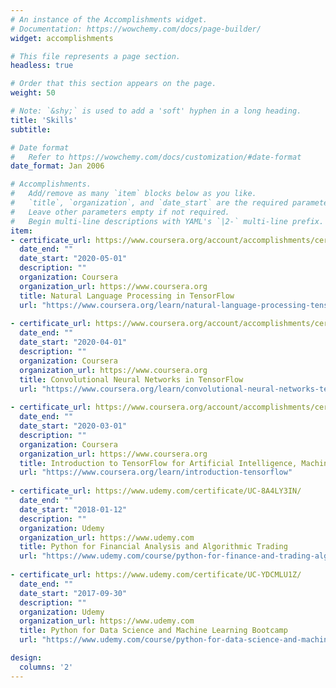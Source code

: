 ```yaml
---
# An instance of the Accomplishments widget.
# Documentation: https://wowchemy.com/docs/page-builder/
widget: accomplishments

# This file represents a page section.
headless: true

# Order that this section appears on the page.
weight: 50

# Note: `&shy;` is used to add a 'soft' hyphen in a long heading.
title: 'Skills'
subtitle:

# Date format
#   Refer to https://wowchemy.com/docs/customization/#date-format
date_format: Jan 2006

# Accomplishments.
#   Add/remove as many `item` blocks below as you like.
#   `title`, `organization`, and `date_start` are the required parameters.
#   Leave other parameters empty if not required.
#   Begin multi-line descriptions with YAML's `|2-` multi-line prefix.
item:
- certificate_url: https://www.coursera.org/account/accomplishments/certificate/CLHT3TSYV3G5
  date_end: ""
  date_start: "2020-05-01"
  description: ""
  organization: Coursera
  organization_url: https://www.coursera.org
  title: Natural Language Processing in TensorFlow
  url: "https://www.coursera.org/learn/natural-language-processing-tensorflow"
  
- certificate_url: https://www.coursera.org/account/accomplishments/certificate/KPDN8F77SKF7
  date_end: ""
  date_start: "2020-04-01"
  description: ""
  organization: Coursera
  organization_url: https://www.coursera.org
  title: Convolutional Neural Networks in TensorFlow
  url: "https://www.coursera.org/learn/convolutional-neural-networks-tensorflow"
  
- certificate_url: https://www.coursera.org/account/accomplishments/certificate/5NZ47N9NXFFD
  date_end: ""
  date_start: "2020-03-01"
  description: ""
  organization: Coursera
  organization_url: https://www.coursera.org
  title: Introduction to TensorFlow for Artificial Intelligence, Machine Learning, and Deep Learning
  url: "https://www.coursera.org/learn/introduction-tensorflow"
  
- certificate_url: https://www.udemy.com/certificate/UC-8A4LY3IN/
  date_end: ""
  date_start: "2018-01-12"
  description: ""
  organization: Udemy
  organization_url: https://www.udemy.com
  title: Python for Financial Analysis and Algorithmic Trading
  url: "https://www.udemy.com/course/python-for-finance-and-trading-algorithms/"
  
- certificate_url: https://www.udemy.com/certificate/UC-YDCMLU1Z/
  date_end: ""
  date_start: "2017-09-30"
  description: ""
  organization: Udemy
  organization_url: https://www.udemy.com
  title: Python for Data Science and Machine Learning Bootcamp
  url: "https://www.udemy.com/course/python-for-data-science-and-machine-learning-bootcamp/"

design:
  columns: '2' 
---
```


